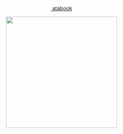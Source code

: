 <div align="center"> ‎‎‎ ‎

 
 ‎‎‎<a href="https://taiga.atabook.org"> atabook</a>   
 
 </div> 


<p align="center"> <img src="https://i.imgur.com/pEJsSSJ.png" width="300" height="300"> </p>
<p align="center"> 
 
